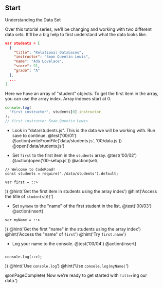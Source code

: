 ## Start
Understanding the Data Set

Over this tutorial series, we'll be changing and working with two different data sets. It'll be a big help to first understand what the data looks like.

```json
var students = [
  {
    "title": "Relational Databases",
    "instructor": "Sean Quentin Lewis",
    "name": "Ada Lovelace",
    "score": 91,
    "grade": "A"
  },
  ...
]
```

Here we have an array of "student" objects. To get the first item in the array, you can use the array index. Array indexes start at 0.

```js
console.log(
  'first instructor', students[0].instructor
);
// first instructor Sean Quentin Lewis
```

+ Look in "data/students.js". This is the data we will be working with. Run save to continue.
@test('00/01')
@action(writeFromFile('data/students.js', '00/data.js'))
@open('data/students.js')

+ Set `first` to the first item in the `students` array.
@test('00/02')
@action(open('00-setup.js'))
@action(set(
```
// Welcome to CodeRoad!
const students = require('./data/students').default;

var first = ::>
```
))
@hint('Get the first item in students using the array index')
@hint('Access the title of `students[0]`')


+ Set `myName` to the "name" of the first student in the list.
@test('00/03')
@action(insert(
```
var myName = ::>
```
))
@hint('Get the first "name" in the students using the array index')
@hint('Access the "name" of `first`')
@hint('Try `first.name`')

+ Log your name to the console.
@test('00/04')
@action(insert(
```

console.log(::>);
```  
))
@hint('Use `console.log`')
@hint('Use `console.log(myName)`')


@onPageComplete('Now we're ready to get started with `filter`ing our data.')
